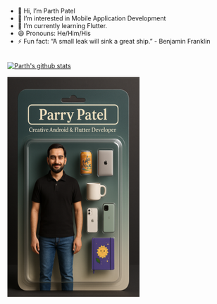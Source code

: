 - 👋 Hi, I’m Parth Patel
- 👀 I’m interested in Mobile Application Development
- 🌱 I’m currently learning Flutter.
- 😄 Pronouns: He/Him/His
- ⚡ Fun fact: “A small leak will sink a great ship.” - Benjamin Franklin
<!---
parthvision11/parthvision11 is a ✨ unique ✨ repository because its `README.md` (this file) appears on your GitHub profile.
You can click the Preview link to take a look at your changes.
--->
<br>
<a href="https://github.com/parthvision11">
 <img align="center" src="https://github-readme-stats.vercel.app/api?username=parthvision11&show_icons=true&theme=prussian&count_private=true&line_height=27" alt="Parth's github stats"/>
</a>
<br>
<br>
<img align="center" src="https://github.com/parthvision11/parthvision11/blob/main/parry-patel.png" height="500" width="300" alt="Parth"/>

